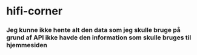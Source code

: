# hifi-corner
### Jeg kunne ikke hente alt den data som jeg skulle bruge på grund af API ikke havde den information som skulle bruges til hjemmesiden 
